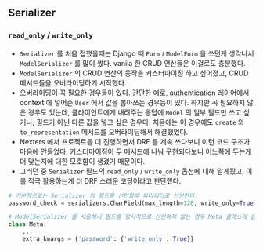 ## Serializer

### `read_only` / `write_only`

* `Serializer` 를 처음 접했을때는 Django 때 `Form` / `ModelForm` 을 쓰던게 생각나서 `ModelSerializer` 를 많이 썼다. vanila 한 CRUD 연산들은 이걸로도 충분했다.
* `ModelSerializer` 의 CRUD 연산의 동작을 커스터마이징 하고 싶어졌고, CRUD 메서드들을 오버라이딩하기 시작했다. 
* 오버라이딩이 꼭 필요한 경우들이 있다. 간단한 예로, authentication 레이어에서 context 에 넣어준 `User` 에서 값을 뽑아쓰는 경우등이 있다. 하지만 꼭 필요하지 않은 경우도 있는데, 클라이언트에게 내려주는 응답에 `Model` 의 일부 필드만 쓰고 싶거나, 필드가 아닌 다른 값을 넣고 싶은 경우다. 처음에는 이 경우에도 `create` 와 `to_representation` 메서드를 오버라이딩해서 해결했었다.
* Nexters 에서 프로젝트를 더 진행하면서 DRF 를 계속 쓰다보니 이런 코드 구조가 마음에 안들었다. 커스터마이징이 두 메서드에 나눠 구현되다보니 어느쪽에 두는게 더 맞는지에 대한 모호함이 생겼기 때문이다.
* 그러던 중 `Serializer` 필드의 `read_only` / `write_only` 옵션에 대해 알게됬고, 이를 적극 활용하는게 더 DRF 스러운 코딩이라고 판단했다.

```python
# 기본적으로는 Serializer 의 필드를 선언할때 파라미터로 선언한다.
password_check = serializers.CharField(max_length=128, write_only=True)

# ModelSerializer 를 사용해서 필드를 명시적으로 선언하지 않는 경우 Meta 클래스에 옵션을 선언한다.
class Meta:
    ...
    extra_kwargs = {'password': {'write_only': True}}
``` 
